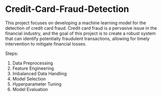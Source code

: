 # Credit-Card-Fraud-Detection
This project focuses on developing a machine learning model for the detection of credit card fraud. Credit card fraud is a pervasive issue in the financial industry, and the goal of this project is to create a robust system that can identify potentially fraudulent transactions, allowing for timely intervention to mitigate financial losses.

Steps:
 1. Data Preprocessing
 2. Feature Engineering
 3. Imbalanced Data Handling
 4. Model Selection
 5. Hyperparameter Tuning
 6. Model Evaluation
